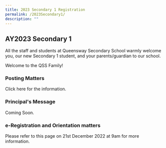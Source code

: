 ```yaml
---
title: 2023 Secondary 1 Registration
permalink: /2023Secondary1/
description: ""
---
```



## **AY2023 Secondary 1**
               
All the staff and students at Queensway Secondary School warmly welcome you, our new Secondary 1 student, and your parents/guardian to our school.

Welcome to the QSS Family!   

### **Posting Matters**

Click here for the information.  

### **Principal's Message**

Coming Soon.  

### **e-Registration and Orientation matters**

Please refer to this page on 21st December 2022 at 9am for more information.